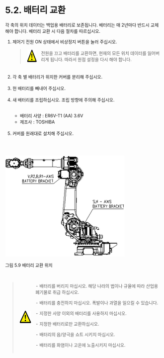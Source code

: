 ﻿# 5.2. 배터리 교환 

각 축의 위치 데이터는 백업용 배터리로 보존됩니다. 배터리는 매 2년마다 반드시 교체해야 합니다. 배터리 교환 시 다음 절차를 따르십시오.


<ol style="list-style-type:decimal" start="1">
		<li> 제어기 전원 ON 상태에서 비상정지 버튼을 눌러 주십시오.<p>


<blockquote>
<table border="0">
<thead>
  <tr>
    <td> <img src="../_assets/주의표시.png" width = 55 height = 40> </td>
    <td colspan="4">전원을 끄고 배터리를 교환하면, 현재의 모든 위치 데이터를 잃어버리게 됩니다. 따라서 원점 설정을 다시 해야 합니다.</td>
  </tr>
</thead>
</table>  
</blockquote>
</li><br>

<li>각 축 별 배터리가 위치한 커버를 분리해 주십시오.</li><br>

<li>헌 배터리를 빼내어 주십시오.</li><br>

<li>새 배터리를 조립하십시오. 조립 방향에 주의해 주십시오.</li><br>

-	배터리 사양  : ER6V-T1 (AA) 3.6V
-	제조사       : TOSHIBA

<br>

<li>커버를 원래대로 설치해 주십시오.</li><br>
</ol>
 

![](../_assets/그림_5.9_배터리_교환_위치.png  )

그림 5.9 배터리 교환 위치

<br>

<blockquote>
<table border="0">
<thead>
  <tr>
    <td> <img src="../_assets/주의표시.png" width = 50 height = 40> </td>
    <td colspan="4">
-	배터리를 버리지 마십시오. 해당 나라의 법이나 규율에 따라 산업용 폐기물로 취급 하십시오.<p>
-	배터리를 충전하지 마십시오. 폭발이나 과열을 일으킬 수 있습니다.<p>
-	지정한 사양 이외의 배터리를 사용하지 마십시오.<p>
-	지정한 배터리로만 교환하십시오.<p> 
-	배터리의 음/양극을 쇼트 시키지 마십시오.<p>
-	배터리를 화염이나 고온에 노출시키지 마십시오. 
</td>
  </tr>
</thead>
</table>  
</blockquote>


